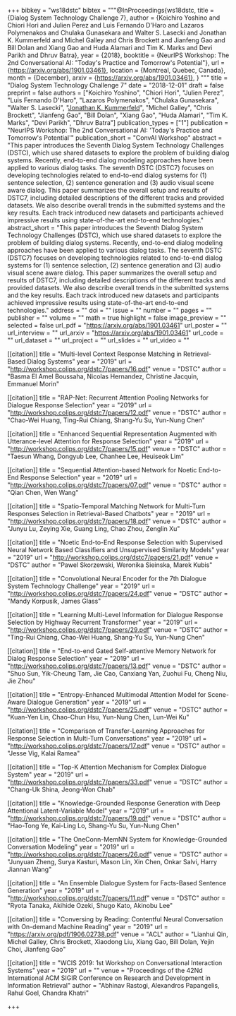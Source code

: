 +++
bibkey = "ws18dstc"
bibtex = """@InProceedings{ws18dstc,
  title     = {Dialog System Technology Challenge 7},
  author    = {Koichiro Yoshino and Chiori Hori and Julien Perez and Luis Fernando D'Haro and Lazaros Polymenakos and Chulaka Gunasekara and Walter S. Lasecki and Jonathan K. Kummerfeld and Michel Galley and Chris Brockett and Jianfeng Gao and Bill Dolan and Xiang Gao and Huda Alamari and Tim K. Marks and Devi Parikh and Dhruv Batra},
  year      = {2018},
  booktitle = {NeurIPS Workshop: The 2nd Conversational AI: "Today's Practice and Tomorrow's Potential"},
  url       = {https://arxiv.org/abs/1901.03461},
  location  = {Montreal, Quebec, Canada},
  month     = {December},
  arxiv     = {https://arxiv.org/abs/1901.03461},
}
"""
title = "Dialog System Technology Challenge 7"
date = "2018-12-01"
draft = false
preprint = false
authors = ["Koichiro Yoshino", "Chiori Hori", "Julien Perez", "Luis Fernando D'Haro", "Lazaros Polymenakos", "Chulaka Gunasekara", "Walter S. Lasecki", "<span style='text-decoration:underline;'>Jonathan K. Kummerfeld</span>", "Michel Galley", "Chris Brockett", "Jianfeng Gao", "Bill Dolan", "Xiang Gao", "Huda Alamari", "Tim K. Marks", "Devi Parikh", "Dhruv Batra"]
publication_types = ["1"]
publication = "NeurIPS Workshop: The 2nd Conversational AI: 'Today's Practice and Tomorrow's Potential'"
publication_short = "ConvAI Workshop"
abstract = "This paper introduces the Seventh Dialog System Technology Challenges (DSTC), which use shared datasets to explore the problem of building dialog systems. Recently, end-to-end dialog modeling approaches have been applied to various dialog tasks. The seventh DSTC (DSTC7) focuses on developing technologies related to end-to-end dialog systems for (1) sentence selection, (2) sentence generation and (3) audio visual scene aware dialog. This paper summarizes the overall setup and results of DSTC7, including detailed descriptions of the different tracks and provided datasets. We also describe overall trends in the submitted systems and the key results. Each track introduced new datasets and participants achieved impressive results using state-of-the-art end-to-end technologies."
abstract_short = "This paper introduces the Seventh Dialog System Technology Challenges (DSTC), which use shared datasets to explore the problem of building dialog systems. Recently, end-to-end dialog modeling approaches have been applied to various dialog tasks. The seventh DSTC (DSTC7) focuses on developing technologies related to end-to-end dialog systems for (1) sentence selection, (2) sentence generation and (3) audio visual scene aware dialog. This paper summarizes the overall setup and results of DSTC7, including detailed descriptions of the different tracks and provided datasets. We also describe overall trends in the submitted systems and the key results. Each track introduced new datasets and participants achieved impressive results using state-of-the-art end-to-end technologies."
address = ""
doi = ""
issue = ""
number = ""
pages = ""
publisher = ""
volume = ""
math = true
highlight = false
image_preview = ""
selected = false
url_pdf = "https://arxiv.org/abs/1901.03461"
url_poster = ""
url_interview = ""
url_arxiv = "https://arxiv.org/abs/1901.03461"
url_code = ""
url_dataset = ""
url_project = ""
url_slides = ""
url_video = ""

[[citation]]
title = "Multi-level Context Response Matching in Retrieval-Based Dialog Systems"
year = "2019"
url = "http://workshop.colips.org/dstc7/papers/16.pdf"
venue = "DSTC"
author = "Basma El Amel Boussaha, Nicolas Hernandez, Christine Jacquin, Emmanuel Morin"

[[citation]]
title = "RAP-Net: Recurrent Attention Pooling Networks for Dialogue Response Selection"
year = "2019"
url = "http://workshop.colips.org/dstc7/papers/12.pdf"
venue = "DSTC"
author = "Chao-Wei Huang, Ting-Rui Chiang, Shang-Yu Su, Yun-Nung Chen"

[[citation]]
title = "Enhanced Sequential Representation Augmented with Utterance-level Attention for Response Selection"
year = "2019"
url = "http://workshop.colips.org/dstc7/papers/15.pdf"
venue = "DSTC"
author = "Taesun Whang, Dongyub Lee, Chanhee Lee, Heuiseok Lim"

[[citation]]
title = "Sequential Attention-based Network for Noetic End-to-End Response Selection"
year = "2019"
url = "http://workshop.colips.org/dstc7/papers/07.pdf"
venue = "DSTC"
author = "Qian Chen, Wen Wang"

[[citation]]
title = "Spatio-Temporal Matching Network for Multi-Turn Responses Selection in Retrieval-Based Chatbots"
year = "2019"
url = "http://workshop.colips.org/dstc7/papers/18.pdf"
venue = "DSTC"
author = "Junyu Lu, Zeying Xie, Guang Ling, Chao Zhou, Zenglin Xu"

[[citation]]
title = "Noetic End-to-End Response Selection with Supervised Neural Network Based Classifiers and Unsupervised Similarity Models"
year = "2019"
url = "http://workshop.colips.org/dstc7/papers/21.pdf"
venue = "DSTC"
author = "Pawel Skorzewski, Weronika Sieinska, Marek Kubis"

[[citation]]
title = "Convolutional Neural Encoder for the 7th Dialogue System Technology Challenge"
year = "2019"
url = "http://workshop.colips.org/dstc7/papers/24.pdf"
venue = "DSTC"
author = "Mandy Korpusik, James Glass"

[[citation]]
title = "Learning Multi-Level Information for Dialogue Response Selection by Highway Recurrent Transformer"
year = "2019"
url = "http://workshop.colips.org/dstc7/papers/29.pdf"
venue = "DSTC"
author = "Ting-Rui Chiang, Chao-Wei Huang, Shang-Yu Su, Yun-Nung Chen"

[[citation]]
title = "End-to-end Gated Self-attentive Memory Network for Dialog Response Selection"
year = "2019"
url = "http://workshop.colips.org/dstc7/papers/13.pdf"
venue = "DSTC"
author = "Shuo Sun, Yik-Cheung Tam, Jie Cao, Canxiang Yan, Zuohui Fu, Cheng Niu, Jie Zhou"

[[citation]]
title = "Entropy-Enhanced Multimodal Attention Model for Scene-Aware Dialogue Generation"
year = "2019"
url = "http://workshop.colips.org/dstc7/papers/25.pdf"
venue = "DSTC"
author = "Kuan-Yen Lin, Chao-Chun Hsu, Yun-Nung Chen, Lun-Wei Ku"

[[citation]]
title = "Comparison of Transfer-Learning Approaches for Response Selection in Multi-Turn Conversations"
year = "2019"
url = "http://workshop.colips.org/dstc7/papers/17.pdf"
venue = "DSTC"
author = "Jesse Vig, Kalai Ramea"

[[citation]]
title = "Top-K Attention Mechanism for Complex Dialogue System"
year = "2019"
url = "http://workshop.colips.org/dstc7/papers/33.pdf"
venue = "DSTC"
author = "Chang-Uk Shina, Jeong-Won Chab"

[[citation]]
title = "Knowledge-Grounded Response Generation with Deep Attentional Latent-Variable Model"
year = "2019"
url = "http://workshop.colips.org/dstc7/papers/19.pdf"
venue = "DSTC"
author = "Hao-Tong Ye, Kai-Ling Lo, Shang-Yu Su, Yun-Nung Chen"

[[citation]]
title = "The OneConn-MemNN System for Knowledge-Grounded Conversation Modeling"
year = "2019"
url = "http://workshop.colips.org/dstc7/papers/26.pdf"
venue = "DSTC"
author = "Junyuan Zheng, Surya Kasturi, Mason Lin, Xin Chen, Onkar Salvi, Harry Jiannan Wang"

[[citation]]
title = "An Ensemble Dialogue System for Facts-Based Sentence Generation"
year = "2019"
url = "http://workshop.colips.org/dstc7/papers/11.pdf"
venue = "DSTC"
author = "Ryota Tanaka, Akihide Ozeki, Shugo Kato, Akinobu Lee"

[[citation]]
title = "Conversing by Reading: Contentful Neural Conversation with On-demand Machine Reading"
year = "2019"
url = "https://arxiv.org/pdf/1906.02738.pdf"
venue = "ACL"
author = "Lianhui Qin, Michel Galley, Chris Brockett, Xiaodong Liu, Xiang Gao, Bill Dolan, Yejin Choi, Jianfeng Gao"

[[citation]]
title = "WCIS 2019: 1st Workshop on Conversational Interaction Systems"
year = "2019"
url = ""
venue = "Proceedings of the 42Nd International ACM SIGIR Conference on Research and Development in Information Retrieval"
author = "Abhinav Rastogi, Alexandros Papangelis, Rahul Goel, Chandra Khatri"


+++